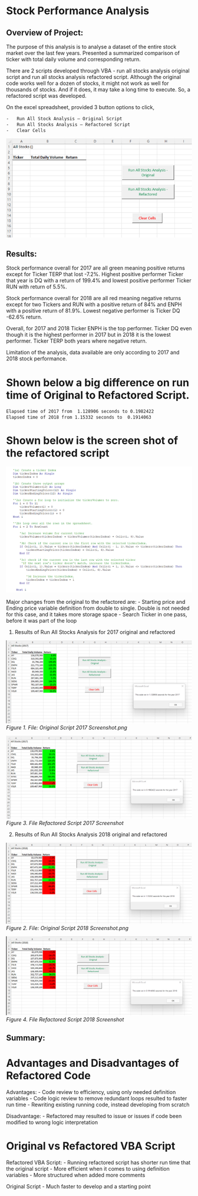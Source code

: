 # Stock Performance Analysis

## Overview of Project:

The purpose of this analysis is to analyse a dataset of the entire stock market over the last few years. Presented a summarized comparison of ticker with total daily volume and corresponding return. 

There are 2 scripts developed through VBA -  run all stocks analysis original script and run all stocks analysis refactored script. Although the original code works well for a dozen of stocks, it might not work as well for thousands of stocks. And if it does, it may take a long time to execute. So, a refactored script was developed. 

On the excel spreadsheet,  provided 3 button options  to click, 

    -	Run All Stock Analysis – Original Script  
    -	Run All Stocks Analysis – Refactored Script
    - 	Clear Cells

   ![Before_Running_Script_Screenshot.png](https://github.com/OPahunang/stock-analysis/blob/main/Resources/Before_Running_Script_Screenshot.png)
 

## Results:

Stock performance overall for 2017 are all green meaning positive returns except for Ticker TERP that lost -7.2%. Highest positive performer Ticker that year is DQ with a return of 199.4% and lowest positive performer Ticker RUN with return of  5.5%. 

Stock performance overall for 2018 are all red meaning negative returns except for two Tickers and RUN with a positive return of 84% and ENPH with a positive return of 81.9%. Lowest negative performer is Ticker DQ -62.6% return.

Overall, for 2017 and 2018 Ticker ENPH is the top performer. Ticker DQ even though it is the highest performer in 2017 but in 2018 it is the lowest performer. Ticker TERP both years where negative return.

Limitation of the analysis, data available are only according to 2017 and 2018 stock performance.  

# Shown below a big difference on run time of Original to Refactored Script. 

    Elapsed time of 2017 from  1.128906 seconds to 0.1982422 
    Elapsed time of 2018 from 1.15332 seconds to  0.1914063

# Shown below is the screen shot of the refactored script

   ![Refactored_Script.png](https://github.com/OPahunang/stock-analysis/blob/main/Resources/Refactored_Script.png)
    
   Major changes from the original to the refactored are:
    - Starting price and Ending price variable definition from double to single. Double is not needed for this case, and it takes more storage space
    - Search Ticker in one pass, before it was part of the loop


   1)	Results of Run All Stocks Analysis for 2017 original and refactored
 
 
   ![Original_Script_2017_Screenshot.png](https://github.com/OPahunang/stock-analysis/blob/main/Resources/Original_Script_2017_Screenshot.png)
            *Figure 1. File: Original Script 2017 Screenshot.png*


   ![Refactored_Script_2017_Screenshot.png](https://github.com/OPahunang/stock-analysis/blob/main/Resources/Refactored_Script_2017_Screenshot.png)
            *Figure 3. File Refactored Script 2017 Screenshot*

  

   2)	Results of Run All Stocks Analysis 2018 original and refactored


   ![Original_Script_2018_Screenshot.png](https://github.com/OPahunang/stock-analysis/blob/main/Resources/Original_Script_2018_Screenshot.png)
            *Figure 2. File: Original Script 2018 Screenshot.png*


   ![Refactored_Script_2018_Screenshot.png](https://github.com/OPahunang/stock-analysis/blob/main/Resources/Refactored_Script_2018_Screenshot.png)
            *Figure 4. File Refactored Script 2018 Screenshot*


## Summary:

   # Advantages and Disadvantages of Refactored Code
   
   Advantages:
	     - Code review to efficiency, using only needed definition variables
	     - Code logic review to remove redundant loops resulted to faster run time
	     - Rewriting existing running code, instead developing from scratch	

   Disadvantage:
            -	Refactored may resulted to issue or issues if code been modified to wrong logic interpretation

   # Original vs Refactored VBA Script
   
   Refactored VBA Script:
            - Running refactored script has shorter run time that the original script
            - More efficient when it comes to using definition variables 
            - More structured when added more comments

   Original Script 
            - Much faster to develop  and a starting point


